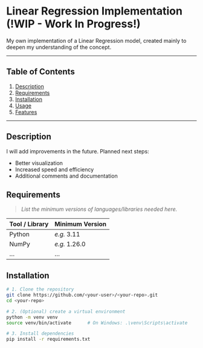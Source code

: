 # Linear Regression Implementation (!WIP - Work In Progress!)

<!-- --------- SHORT DESCRIPTION --------- -->
My own implementation of a Linear Regression model, created mainly to deepen my understanding of the concept.  

---

## Table of Contents
1. [Description](#description)
2. [Requirements](#requirements)
3. [Installation](#installation)
4. [Usage](#usage)
5. [Features](#features)

---

## Description
I will add improvements in the future. Planned next steps:

- Better visualization  
- Increased speed and efficiency  
- Additional comments and documentation  

## Requirements
> _List the minimum versions of languages/libraries needed here._

| Tool / Library | Minimum Version |
| -------------- | --------------- |
| Python         | _e.g._ 3.11     |
| NumPy          | _e.g._ 1.26.0   |
| …              | …               |

## Installation
```bash
# 1. Clone the repository
git clone https://github.com/<your-user>/<your-repo>.git
cd <your-repo>

# 2. (Optional) create a virtual environment
python -m venv venv
source venv/bin/activate      # On Windows: .\venv\Scripts\activate

# 3. Install dependencies
pip install -r requirements.txt



